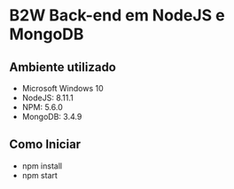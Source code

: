 # B2W Back-end em NodeJS e MongoDB
## Ambiente utilizado
<ul>
<li>Microsoft Windows 10</li>
<li>NodeJS: 8.11.1</li>
<li>NPM: 5.6.0</li>
<li>MongoDB: 3.4.9</li>
</ul>

## Como Iniciar
<ul>
<li>npm install</li>
<li>npm start</li>
</ul>